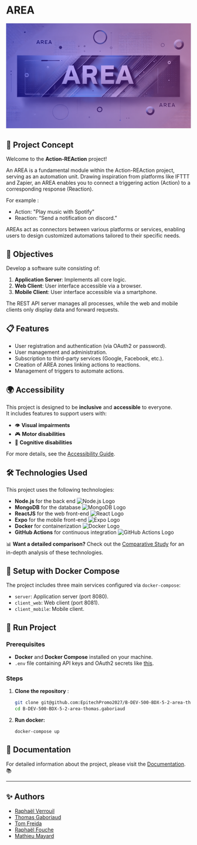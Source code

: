 # AREA

![AREA Banner](doc/assets/AREA.png)

##  📂 Project Concept

Welcome to the **Action-REAction** project!

An AREA is a fundamental module within the Action-REAction project, serving as an automation unit. Drawing inspiration from platforms like IFTTT and Zapier, an AREA enables you to connect a triggering action (Action) to a corresponding response (Reaction).

For example :

- Action: "Play music with Spotify"
- Reaction: “Send a notification on discord.”

AREAs act as connectors between various platforms or services, enabling users to design customized automations tailored to their specific needs.


## 🎯 Objectives

Develop a software suite consisting of:

1. **Application Server**: Implements all core logic.
2. **Web Client**: User interface accessible via a browser.
3. **Mobile Client**: User interface accessible via a smartphone.

The REST API server manages all processes, while the web and mobile clients only display data and forward requests.


## 📋 Features

- User registration and authentication (via OAuth2 or password).
- User management and administration.
- Subscription to third-party services (Google, Facebook, etc.).
- Creation of AREA zones linking actions to reactions.
- Management of triggers to automate actions.

## 🌍 Accessibility

This project is designed to be **inclusive** and **accessible** to everyone.  
It includes features to support users with:  
- 👁️ **Visual impairments**  
- 🎮 **Motor disabilities**  
- 🧠 **Cognitive disabilities**  

For more details, see the [Accessibility Guide](doc/Accessibility.md).  

## 🛠️ Technologies Used

This project uses the following technologies:

- **Node.js** for the back end <img alt="Node.js Logo" src="https://img.shields.io/badge/Node.js-339933?logo=node.js&amp;logoColor=white">
- **MongoDB** for the database <img alt="MongoDB Logo" src="https://img.shields.io/badge/MongoDB-47A248?logo=mongodb&amp;logoColor=white">
- **ReactJS** for the web front-end <img alt="React Logo" src="https://img.shields.io/badge/ReactJS-61DAFB?logo=react&amp;logoColor=white">
- **Expo** for the mobile front-end <img alt="Expo Logo" src="https://img.shields.io/badge/Expo-000020?logo=expo&amp;logoColor=white">
- **Docker** for containerization <img alt="Docker Logo" src="https://img.shields.io/badge/Docker-2496ED?logo=docker&amp;logoColor=white">
- **GitHub Actions** for continuous integration <img alt="GitHub Actions Logo" src="https://img.shields.io/badge/GitHub_Actions-2088FF?logo=github-actions&amp;logoColor=white">

📊 **Want a detailed comparison?** Check out the [Comparative Study](doc/ComparativeStudy.md) for an in-depth analysis of these technologies.

## 🐳️ Setup with Docker Compose

The project includes three main services configured via `docker-compose`:

- `server`: Application server (port 8080).
- `client_web`: Web client (port 8081).
- `client_mobile`: Mobile client.

## 🚀 Run Project

### Prerequisites
- **Docker** and **Docker Compose** installed on your machine.
- `.env` file containing API keys and OAuth2 secrets like [this](doc/EnvFormat.md).

### Steps

1. **Clone the repository** :
   ```bash
   git clone git@github.com:EpitechPromo2027/B-DEV-500-BDX-5-2-area-thomas.gaboriaud.git
   cd B-DEV-500-BDX-5-2-area-thomas.gaboriaud

2. **Run docker:**

    ```bash
    docker-compose up

## 📖 Documentation

For detailed information about the project, please visit the [Documentation](doc/). 📚

---

## ✨ Authors

- [Raphaël Verrouil](https://github.com/raphvrl)
- [Thomas Gaboriaud](https://github.com/ThomasGaboriaud)
- [Tom Freida](https://github.com/TomFrda)
- [Raphaël Fouche](https://github.com/Raphael331100)
- [Mathieu Mayard](https://github.com/Mathieu17M)
